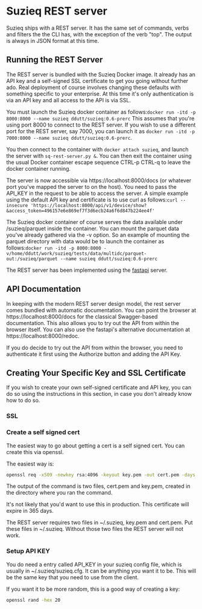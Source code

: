 # Suzieq REST server

Suzieq ships with a REST server. It has the same set of commands, verbs and filters the the CLI has, with the exception of the verb "top". The output is always in JSON format at this time.

## Running the REST Server

The REST server is bundled with the Suzieq Docker image. It already has an API key and a self-signed SSL certificate to get you going without further ado. Real deployment of course involves changing these defaults with something specific to your enterprise. At this time it's only authentication
is via an API key and all access to the API is via SSL.

You must launch the Suzieq docker container as follows:```docker run -itd -p 8000:8000 --name suzieq ddutt/suzieq:0.6-prerc```
This assumes that you're using port 8000 to connect to the REST server. If you wish to use a different port for the REST server, say 7000, you can launch it as ```docker run -itd -p 7000:8000 --name suzieq ddutt/suzieq:0.6-prerc```.

You then connect to the container with ```docker attach suzieq```, and launch the server with ```sq-rest-server.py &```. You can then exit the container using the usual Docker container escape sequence CTRL-p CTRL-q to leave the docker container running. 

The server is now accessible via https://localhost:8000/docs (or whatever port you've mapped the server to on the host). You need to pass the API_KEY in the request to be able to access the server. A simple example using the default API key and certificate is to use curl as follows:```curl --insecure 'https://localhost:8000/api/v1/device/show?&access_token=496157e6e869ef7f3d6ecb24a6f6d847b224ee4f'```

The Suzieq docker container of course serves the data available under /suzieq/parquet inside the container. You can mount the parquet data you've already gathered via the -v option. So an example of mounting the parquet directory with data would be to launch the container as follows:```docker run -itd -p 8000:8000 -v/home/ddutt/work/suzieq/tests/data/multidc/parquet-out:/suzieq/parquet --name suzieq ddutt/suzieq:0.6-prerc```

The REST server has been implemented using the [fastapi](https://fastapi.tiangolo.com/) server.

## API Documentation

In keeping with the modern REST server design model, the rest server comes bundled with automatic documentation. You can point the browser at https://localhost:8000/docs for the classical Swagger-based documentation. This also allows you to try out the API from within the browser itself. You can also use the fastapi's alternative documentation at https://localhost:8000/redoc.

If you do decide to try out the API from within the browser, you need to authenticate it first using the Authorize button and adding the API Key.

## Creating Your Specific Key and SSL Certificate

If you wish to create your own self-signed certificate and API key, you can do so using the instructions in this section, in case you don't already know how to do so. 

### SSL 

### Create a self signed cert

The easiest way to go about getting a cert is a self signed cert. You can create this
via openssl.

The easiest way is:

``` bash
openssl req -x509 -newkey rsa:4096 -keyout key.pem -out cert.pem -days 365 -nodes
```
The output of the command is two files, cert.pem and key.pem, created in the directory where you ran the command.

It's not likely that you'd want to use this in production. This certificate will expire in 365 days.

The REST server requires two files in ~/.suzieq, key.pem and cert.pem. Put these files in ~/.suzieq. Without those two files the REST server will not work.

### Setup API KEY

You do need a entry called API_KEY in your suzieq config file, which is usually in ~/.suzieq/suzieq.cfg.
It can be anything you want it to be. This will be the same key that you need to use from the client.

If you want it to be more random, this is a good way of creating a key:

``` bash
openssl rand -hex 20
```


